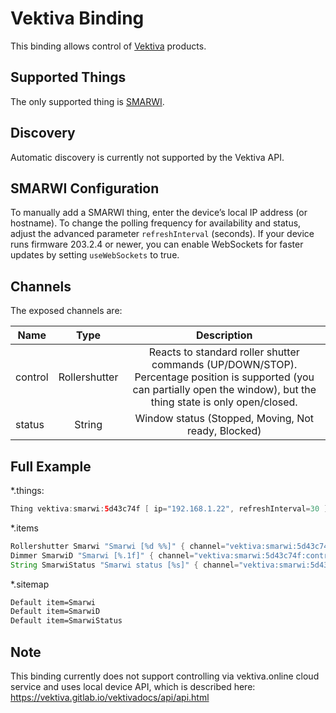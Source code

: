 # Vektiva Binding

This binding allows control of [Vektiva](https://vektiva.com) products.

## Supported Things

The only supported thing is [SMARWI](https://vektiva.com/en/about-smarwi/how-it-works).

## Discovery

Automatic discovery is currently not supported by the Vektiva API.

## SMARWI Configuration

To manually add a SMARWI thing, enter the device’s local IP address (or hostname).
To change the polling frequency for availability and status, adjust the advanced parameter `refreshInterval` (seconds).
If your device runs firmware 203.2.4 or newer, you can enable WebSockets for faster updates by setting `useWebSockets` to true.

## Channels

The exposed channels are:

| Name    | Type           | Description |
| ------- |:--------------:|:-----------:|
| control | Rollershutter  | Reacts to standard roller shutter commands (UP/DOWN/STOP). Percentage position is supported (you can partially open the window), but the thing state is only open/closed. |
| status  | String         | Window status (Stopped, Moving, Not ready, Blocked) |

## Full Example

*.things:

```java
Thing vektiva:smarwi:5d43c74f [ ip="192.168.1.22", refreshInterval=30 ]
```

*.items

```java
Rollershutter Smarwi "Smarwi [%d %%]" { channel="vektiva:smarwi:5d43c74f:control" }
Dimmer SmarwiD "Smarwi [%.1f]" { channel="vektiva:smarwi:5d43c74f:control" }
String SmarwiStatus "Smarwi status [%s]" { channel="vektiva:smarwi:5d43c74f:status" }
```

*.sitemap

```perl
Default item=Smarwi
Default item=SmarwiD
Default item=SmarwiStatus
```

## Note

This binding currently does not support controlling via vektiva.online cloud service and uses local device API, which is described here: <https://vektiva.gitlab.io/vektivadocs/api/api.html>
